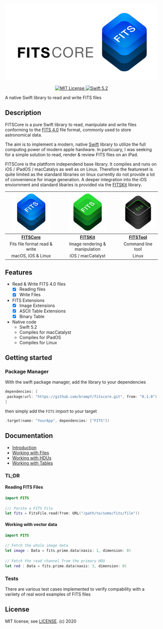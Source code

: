 <p align="center">
<img src = "Doc/FITSCoreBanner@0.5x.png" alt="FitsCore">
</p>

<p align="center">
    <a href="LICENSE">
    <img src="https://img.shields.io/badge/license-MIT-brightgreen.svg" alt="MIT License">
    </a>
    <a href="https://swift.org">
    <img src="https://img.shields.io/badge/swift-5.2-brightgreen.svg" alt="Swift 5.2">
    </a>
</p>

A native Swift library to read and write FITS files

## Description

FITSCore is a pure Swift library to read, manipulate and write files conforming to the [FITS 4.0](https://fits.gsfc.nasa.gov/fits_standard.html) file format, commonly used to store astronomical data. 

The aim is to implement a modern, native [Swift](https://swift.org) library to utilize the full computing power of modern apple hardware. In particuary, I was seeking for a simple solution to read, render & review FITS files on an iPad.

FITSCore is the plattform independend base library. It compiles and runs on iOS / iPadOS / macCatalys as well as on Linux. Therefore the featureset is quite limited as the standard libraries on linux currently do not provide a lot of convenience for image generation. A deeper integration into the iOS enviornment and standard libaries is provided via the [FITSKit](https://github.com/brampf/fitskit) library.

| ![FITSCore](Doc/FITSCore128.png) | ![FITSCore](Doc/FITSKit128.png) | ![FITSCore](Doc/FITSTool128.png) |
| :---------------------------------------: | :---------------------------------------: | :---------------------------------------: | 
| [**FITSCore**](https://github.com/brampf/fitscore) | [**FITSKit**](https://github.com/brampf/fitskit) | [**FITSTool**](https://github.com/brampf/fitstool) |
|  Fits file format read & write  | Image rendering & manipulation | Command line tool |
|  macOS, iOS & Linux | iOS / macCatalyst | Linux |

## Features
* Read & Write FITS 4.0 files
    * [x] Reading files
    * [x] Write Files
* FITS Extensions
    * [x] Image Extensions
    * [x] ASCII Table Extensions
    * [x] Binary Table
* Native code
    * Swift 5.2
    * Compiles for macCatalyst
    * Compiles for iPadOS
    * Compiles for Linux

## Getting started

### Package Manager

With the swift package manager, add the library to your dependencies
```swift
dependencies: [
.package(url: "https://github.com/brampf/fitscore.git", from: "0.1.0")
]
```

then simply add the `FITS` import to your target

```swift
.target(name: "YourApp", dependencies: ["FITS"])
```

## Documentation

* [Introduction](DOCU_INTRO.md)
* [Working with Files](DOCU_FILES.md)
* [Working with HDUs](DOCU_HDUS.md)
* [Working with Tables](DOCU_TABLES.md)



### TL;DR

#### Reading FITS Files
```swift
import FITS

/// Parste a FITS File
let fits = FitsFile.read(from: URL("/path/to/some/fits/file"))
```
#### Working with vector data
```swift
import FITS

// Fetch the whole image data
let image : Data = fits.prime.data(naxis: 1, dimension: 0)

// Fetch the read channel from the primary HDU
let red : Data = fits.prime.data(naxis: 3, dimension: 0)
```

### Tests
There are various test cases implemented to verify compability with a variiety of real word examples of FITS files

## License

MIT license; see [LICENSE](LICENSE.md).
(c) 2020
